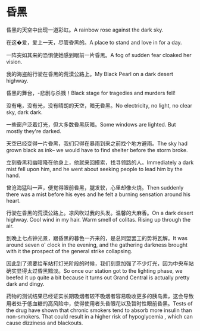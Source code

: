 # 昏黑

<p><span class="chinese">昏黑的天空中出现一道彩虹。</span><span class="english">A rainbow rose against the dark sky.</span></p>

<p><span class="chinese">在这�爱，爱上一天，尽管昏黑的。</span><span class="english">A place to stand and love in for a day.</span></p>

<p><span class="chinese">一阵突如其来的恐惧使她感到眼前一片昏黑。</span><span class="english">A fog of sudden fear cloaked her vision.</span></p>

<p><span class="chinese">我的海盗船行驶在昏黑的荒漠公路上。</span><span class="english">My Black Pearl on a dark desert highway.</span></p>

<p><span class="chinese">昏黑的舞台，-悲剧与杀戮！</span><span class="english">Black stage for tragedies and murders fell!</span></p>

<p><span class="chinese">没有电，没有光，没有晴朗的天空，暗无昏黑。</span><span class="english">No electricity, no light, no clear sky, dark dark.</span></p>

<p><span class="chinese">一些窗户泛着灯光，但大多数昏黑灰暗。</span><span class="english">Some windows are lighted. But mostly they're darked.</span></p>

<p><span class="chinese">天空已经变得一片昏黑，我们只得在暴雨到来之前找个地方避雨。</span><span class="english">The sky had grown black as ink– we would have to find shelter before the storm broke.</span></p>

<p><span class="chinese">立刻昏黑和幽暗降在他身上，他就来回摸索，找寻领路的人。</span><span class="english">Immediately a dark mist fell upon him, and he went about seeking people to lead him by the hand.</span></p>

<p><span class="chinese">曾沧海猛叫一声，便觉得眼前昏黑，腿发软，心里却像火烧。</span><span class="english">Then suddenly there was a mist before his eyes and he felt a burning sensation around his heart.</span></p>

<p><span class="chinese">行驶在昏黑的荒漠公路上。凉风吹过我的头发。温馨的大麻香。</span><span class="english">On a dark desert highway. Cool wind in my hair. Warm smell of colitas. Rising up through the air.</span></p>

<p><span class="chinese">到晚上七点钟光景，跟昏黑的暮色一齐来的，是总同盟罢工的势将瓦解。</span><span class="english">It was around seven o' clock in the evening, and the gathering darkness brought with it the prospect of the general strike collapsing.</span></p>

<p><span class="chinese">因此到了须要给车站打灯光阶段的时候，我们刻意加强了不少灯光，因为中央车站确实显得太过昏黑黯淡。</span><span class="english">So once our station got to the lighting phase, we beefed it up quite a bit because it turns out Grand Central is actually pretty dark and dingy.</span></p>

<p><span class="chinese">药物的测试结果已经证实长期吸烟者较不吸烟者容易吸收更多的胰岛素，这会导致用者处于低血糖的高风险中，使得使用者头昏眼花以及暂时性眼前昏黑。</span><span class="english">Tests of the drug have shown that chronic smokers tend to absorb more insulin than non-smokers. That could result in a higher risk of hypoglycemia , which can cause dizziness and blackouts.</span></p>

